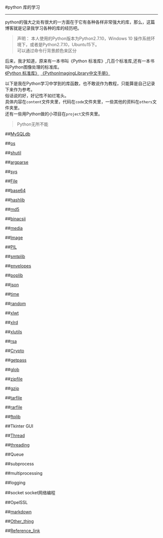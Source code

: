 #python 库的学习

-----

python的强大之处有很大的一方面在于它有各种各样非常强大的库，那么，这篇博客就是记录我学习各种的库的经历吧。
>声明：
>本人使用的Python版本为Python2.7.10，Windows 10 操作系统环境下，或者是Python2.7.10，Ubuntu15下。                                
>可以通过命令行背景颜色来区分


后来，我才知道，原来有一本书叫《Python 标准库》,几百个标准库,还有一本书叫Python图像处理的标准库。       
[《Python 标准库》](others/python标准库.pdf) [《PythonImagingLibrary中文手册》](others/PythonImagingLibrary中文手册.pdf)

以下是我在Python学习中学到的库函数，也不敢说作为教程，只能算是自己记录下来作为参考。        
俗话说的好，好记性不如烂笔头。                                                    
具体内容在`content`文件夹里，代码在`code`文件夹里，一些其他的资料在`others`文件夹里。     
还有一些用Python做的小项目在`project`文件夹里。              

>Python无所不能

##[MySQLdb](content/MySQLdb.md)

##[os](content/os.md)

##[shutil](content/shutil.md)

##[argparse](content/argparse.md)

##[sys](content/sys.md)

##[File](content/file.md)

##[base64](content/base64.md)

##[hashlib](content/hashlib.md)

##[md5](content/md5.md)

##[binacsii](content/binacsii.md)

##[media](content/media.md)

##[Image](content/Image.md)

##[PIL](content/PIL.md)

##[smtplib](content/smtplib.md)

##[envelopes](content/envelopes.md)

##[poplib](content/poplib.md)

##[json](content/json.md)

##[time](content/time.md)

##[random](content/random.md)

##[xlwt](content/xlwt.md)

##[xlrd](content/xlrd.md)

##[xlutils](content/xlutils.md)

##[rsa](content/rsa.md)

##[Crypto](content/Crypto.md)

##[getpass](content/getpass.md)

##[glob](content/glob.md)

##[zipfile](content/zipfile.md)      

##[gzip](content/gzip.md)

##[tarfile](content/tarfile.md)            

##[rarfile](content/rarfile.md)

##[ftplib](content/ftplib.md)     

##Tkinter
GUI

##[Thread](content/Thread.md)                   

##[threading](content/threading.md)

##Queue

##subprocess  

##multiprocessing

##logging

##socket
socket网络编程

##OpelSSL

##[markdown](content/markdown.md)


##[Other_thing](content/other_thing.md)

##[Reference_link](content/reference_link.md)